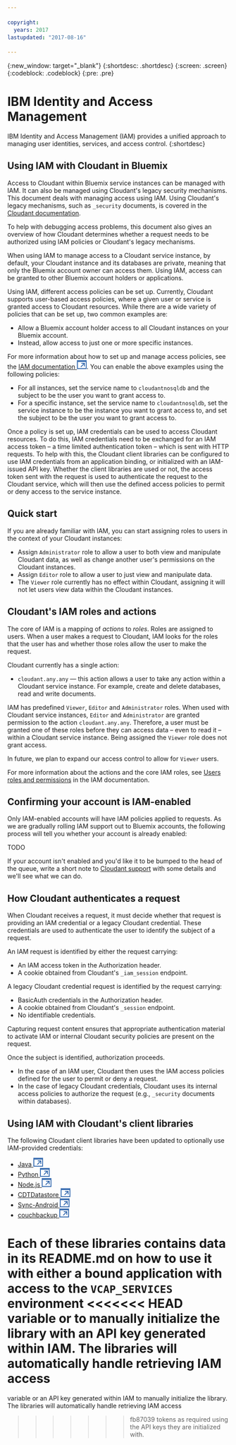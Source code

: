 ```yaml
---

copyright:
  years: 2017
lastupdated: "2017-08-16"

---
```


{:new_window: target="_blank"}
{:shortdesc: .shortdesc}
{:screen: .screen}
{:codeblock: .codeblock}
{:pre: .pre}

<!-- Acrolinx: 2017-MM-DD -->

# IBM Identity and Access Management

IBM Identity and Access Management (IAM) provides a unified approach to managing
user identities,
services,
and access control.
{:shortdesc}


## Using IAM with Cloudant in Bluemix

Access to Cloudant within Bluemix service instances can be managed with IAM. It can also be managed using Cloudant's legacy security mechanisms. 
This document deals with managing access using IAM. Using Cloudant's legacy mechanisms, such as `_security` documents, is covered in the
[Cloudant documentation](../api/authorization.html).

To help with debugging access problems, this document also gives an overview of how Cloudant determines whether a request needs to be authorized 
using IAM policies or Cloudant's legacy mechanisms.

When using IAM to manage access to a Cloudant service instance, by default, your Cloudant instance and its databases are private, 
meaning that only the Bluemix account owner can access them. Using IAM, access can be granted to other Bluemix account holders or 
applications.

Using IAM, different access policies can be set up. Currently, Cloudant supports user-based access policies, where a given user or
service is granted access to Cloudant resources. While there are a wide variety of policies that can be set up, two common 
examples are:

- Allow a Bluemix account holder access to all Cloudant instances on your Bluemix account.
- Instead, allow access to just one or more specific instances.

For more information about how to set up and manage access policies, see the 
[IAM documentation ![External link icon](../images/launch-glyph.svg "External link icon")](https://console.bluemix.net/docs/iam/iamusermanage.html#iamusermanage). 
You can enable the above examples using the following policies:

- For all instances, set the service name to `cloudantnosqldb` and the subject to be the user you want to grant access to.
- For a specific instance, set the service name to `cloudantnosqldb`, set the service instance to be the instance you want to 
grant access to, and set the subject to be the user you want to grant access to.

Once a policy is set up, IAM credentials can be used to access Cloudant resources. To do this, IAM credentials need to be exchanged 
for an IAM access token – a time limited authentication 
token – which is sent with HTTP requests. To help with this, the Cloudant client libraries can be configured to use IAM credentials from 
an application binding, or initialized with an IAM-issued API key. Whether the client 
libraries are used or not, the access token sent with the request is used to authenticate the request to the Cloudant service, which 
will then use the defined access policies to permit or deny access to the service instance.

## Quick start  

If you are already familiar with IAM, you can start assigning roles to users in the context of your Cloudant instances:

- Assign `Administrator` role to allow a user to both view and manipulate Cloudant data, as well as change another user's permissions on the Cloudant instances.
- Assign `Editor` role to allow a user to just view and manipulate data.
- The `Viewer` role currently has no effect within Cloudant, assigning it will not let users view data within the Cloudant instances.

## Cloudant's IAM roles and actions

The core of IAM is a mapping of *actions* to *roles*. Roles are assigned to users. When a user makes a request to Cloudant, IAM looks 
for the roles that the user has and whether those roles allow the user to make the request.

Cloudant currently has a single action:

- `cloudant.any.any` — this action allows a user to take any action within a Cloudant service instance. For example, create and delete databases, read and write documents.

IAM has predefined `Viewer`, `Editor` and `Administrator` roles. When used with Cloudant service instances, `Editor` and `Administrator`
are granted permission to the action `cloudant.any.any`. Therefore, a user must be granted one of these roles before they can access data – 
even to read it – within a Cloudant service instance. Being assigned the `Viewer` role does not grant access.

In future, we plan to expand our access control to allow for `Viewer` users.

For more information about the actions and the core IAM roles, see [Users roles and permissions](https://console.bluemix.net/docs/iam/users_roles.html#userroles) in the IAM documentation.

## Confirming your account is IAM-enabled

Only IAM-enabled accounts will have IAM policies applied to requests. As we are gradually rolling IAM support out to Bluemix accounts, the 
following process will tell 
you whether your account is already enabled:

TODO

If your account isn't enabled and you'd like it to be bumped to the head of the queue, write a short note to [Cloudant support](support@cloudant.com) with some 
details and we'll see what we can do.

## How Cloudant authenticates a request

When Cloudant receives a request, it must decide whether that request is providing an IAM credential or a legacy Cloudant credential. These 
credentials are used 
to authenticate the user to identify the subject of a request.

An IAM request is identified by either the request carrying:

- An IAM access token in the Authorization header.
- A cookie obtained from Cloudant's `_iam_session` endpoint.

A legacy Cloudant credential request is identified by the request carrying:

- BasicAuth credentials in the Authorization header.
- A cookie obtained from Cloudant's `_session` endpoint.
- No identifiable credentials.

Capturing request content ensures that appropriate authentication material to activate IAM or internal Cloudant security 
policies are present on the request.

Once the subject is identified, authorization proceeds.

- In the case of an IAM user, Cloudant then uses the IAM access policies defined for the user to permit or deny a request.
- In the case of legacy Cloudant credentials, Cloudant uses its internal access policies to authorize the request (e.g., `_security` documents within databases).

## Using IAM with Cloudant's client libraries

The following Cloudant client libraries have been updated to optionally use IAM-provided credentials:

- [Java ![External link icon](../images/launch-glyph.svg "External link icon")](https://github.com/cloudant/java-cloudant/)
- [Python ![External link icon](../images/launch-glyph.svg "External link icon")](https://github.com/cloudant/python-cloudant/)
- [Node.js ![External link icon](../images/launch-glyph.svg "External link icon")](https://github.com/cloudant/nodejs-cloudant/)
- [CDTDatastore ![External link icon](../images/launch-glyph.svg "External link icon")](https://github.com/cloudant/CDTDatastore/)
- [Sync-Android ![External link icon](../images/launch-glyph.svg "External link icon")](https://github.com/cloudant/sync-android/)
- [couchbackup ![External link icon](../images/launch-glyph.svg "External link icon")](https://github.com/cloudant/couchbackup/)

Each of these libraries contains data in its README.md on how to use it with either a bound application with access to the `VCAP_SERVICES` environment 
<<<<<<< HEAD
variable or to manually initialize the library with an API key generated within IAM. The libraries will automatically handle retrieving IAM access 
=======
variable or an API key generated within IAM to manually initialize the library. The libraries will automatically handle retrieving IAM access 
>>>>>>> fb87039
tokens as required using the API keys they are initialized with.
